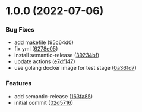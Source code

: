 # 1.0.0 (2022-07-06)


### Bug Fixes

* add makefile ([95c64d0](https://github.com/zinscky/go-release/commit/95c64d0be9688002b394ef6aad22702ff05644f7))
* fix yml ([6278e05](https://github.com/zinscky/go-release/commit/6278e05536834429210ef7e62a7e3b1a553f87b7))
* install semantic-release ([39234bf](https://github.com/zinscky/go-release/commit/39234bfc49752d266b445d639204535410331654))
* update actions ([e7df147](https://github.com/zinscky/go-release/commit/e7df1471e61019242d3b64c9ec860aead38437e8))
* use golang docker image for test stage ([0a361d7](https://github.com/zinscky/go-release/commit/0a361d778d633cd8bedd329418b56087477acd40))


### Features

* add semantic-release ([163fa85](https://github.com/zinscky/go-release/commit/163fa8547e9d2c341ccf3c79e2a1665a02f2f5aa))
* initial commit ([02d5716](https://github.com/zinscky/go-release/commit/02d5716f0784195d8a3b7c17d025c647ec09c257))

